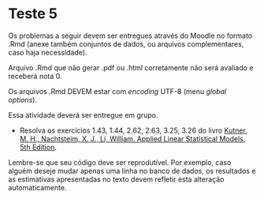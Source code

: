 # Teste 5


Os problemas a seguir devem ser entregues através do Moodle no formato .Rmd (anexe também conjuntos de dados, ou arquivos complementares, caso haja necessidade).

Arquivo .Rmd que não gerar .pdf ou .html corretamente não será avaliado e receberá nota 0. 

Os arquivos .Rmd DEVEM estar com *encoding* UTF-8 (menu *global options*).

Essa atividade deverá ser entregue em grupo.

* Resolva os exercícios 1.43, 1.44, 2.62, 2.63, 3.25, 3.26 do livro [Kutner, M. H., Nachtsteim, X. J., Li, William. Applied Linear Statistical Models, 5th Edition](http://www.stat.ufl.edu/~rrandles/sta4210/Rclassnotes/data/textdatasets/index.html).

Lembre-se que seu código deve ser reprodutível. Por exemplo, caso alguém deseje mudar apenas uma linha no banco de dados, os resultados e as estimativas apresentadas no texto devem refletir esta alteração automaticamente.
